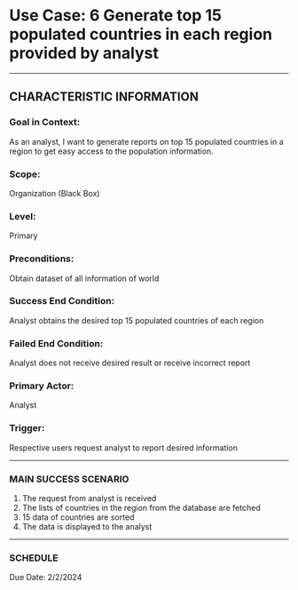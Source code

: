 # Use Case: 6 	Generate top 15 populated countries in each region provided by analyst

----------------------
## CHARACTERISTIC INFORMATION
### Goal in Context: 
As an analyst, I want to generate reports on top 15 populated countries in a region to get easy access to the population information.
### Scope: 
Organization (Black Box)
### Level: 
Primary
### Preconditions: 
Obtain dataset of all information of world
### Success End Condition: 
Analyst obtains the desired top 15 populated countries of each region
### Failed End Condition: 
Analyst does not receive desired result or receive incorrect report
### Primary Actor: 
Analyst
### Trigger: 
Respective users request analyst to report desired information

----------------------
### MAIN SUCCESS SCENARIO
1.	The request from analyst is received
2.	The lists of countries in the region from the database are fetched
3.	15 data of countries are sorted
4.	The data is displayed to the analyst
----------------------
### SCHEDULE
Due Date: 2/2/2024